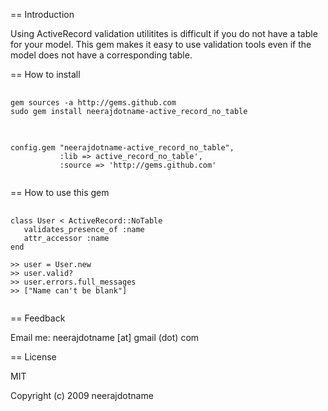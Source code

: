 == Introduction

Using ActiveRecord validation utilitites is difficult if you do not have a table for your model. This gem makes it easy to use validation tools even if the model does not have a corresponding table. 

== How to install

<pre>
  <code>
gem sources -a http://gems.github.com
sudo gem install neerajdotname-active_record_no_table
  </code>
</pre>

<pre>
  <code>
config.gem "neerajdotname-active_record_no_table", 
           :lib => active_record_no_table',
           :source => 'http://gems.github.com'                                        
  </code>
</pre>


== How to use this gem

<pre>
  <code>
class User < ActiveRecord::NoTable
   validates_presence_of :name
   attr_accessor :name
end

>> user = User.new
>> user.valid?
>> user.errors.full_messages
>> ["Name can't be blank"]
  </code>
</pre>  


== Feedback

Email me: neerajdotname [at] gmail (dot) com

== License

MIT

Copyright (c) 2009 neerajdotname
